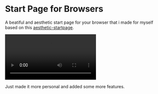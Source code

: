 # Start Page for Browsers 

A beatiful and aesthetic start page for your browser that i made for myself based on this [aesthetic-startpage](https://github.com/stefan-yas/aesthetic-startpage). 

![Start Page Demo](startpage.mp4)

Just made it more personal and added some more features.